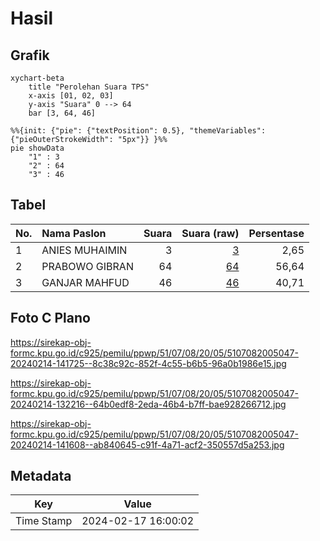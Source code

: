 # Hasil

## Grafik

```mermaid
xychart-beta
    title "Perolehan Suara TPS"
    x-axis [01, 02, 03]
    y-axis "Suara" 0 --> 64
    bar [3, 64, 46]
```

```mermaid
%%{init: {"pie": {"textPosition": 0.5}, "themeVariables": {"pieOuterStrokeWidth": "5px"}} }%%
pie showData
    "1" : 3
    "2" : 64
    "3" : 46
```

## Tabel

| No. | Nama Paslon    | Suara | Suara (raw) | Persentase |
|:--- |:-------------- | -----:| -----------:| ----------:|
| 1   | ANIES MUHAIMIN | 3     | [3][p-1]    | 2,65       |
| 2   | PRABOWO GIBRAN | 64    | [64][p-2]   | 56,64      |
| 3   | GANJAR MAHFUD  | 46    | [46][p-3]   | 40,71      |


[p-1]: https://github.com/gigit-pemilu/pemilu-2024-51-bali/blob/main/pilpres/hitung-suara/sub/51-bali/sub/07-karangasem/sub/08-kubu/sub/2005-tianyar-barat/sub/047-tps/sub/paslon-1.txt
[p-2]: https://github.com/gigit-pemilu/pemilu-2024-51-bali/blob/main/pilpres/hitung-suara/sub/51-bali/sub/07-karangasem/sub/08-kubu/sub/2005-tianyar-barat/sub/047-tps/sub/paslon-2.txt
[p-3]: https://github.com/gigit-pemilu/pemilu-2024-51-bali/blob/main/pilpres/hitung-suara/sub/51-bali/sub/07-karangasem/sub/08-kubu/sub/2005-tianyar-barat/sub/047-tps/sub/paslon-3.txt

## Foto C Plano

https://sirekap-obj-formc.kpu.go.id/c925/pemilu/ppwp/51/07/08/20/05/5107082005047-20240214-141725--8c38c92c-852f-4c55-b6b5-96a0b1986e15.jpg

https://sirekap-obj-formc.kpu.go.id/c925/pemilu/ppwp/51/07/08/20/05/5107082005047-20240214-132216--64b0edf8-2eda-46b4-b7ff-bae928266712.jpg

https://sirekap-obj-formc.kpu.go.id/c925/pemilu/ppwp/51/07/08/20/05/5107082005047-20240214-141608--ab840645-c91f-4a71-acf2-350557d5a253.jpg


## Metadata

| Key        | Value               |
| ---------- | ------------------- |
| Time Stamp | 2024-02-17 16:00:02 |



